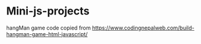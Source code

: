 # Mini-js-projects
hangMan game code copied from https://www.codingnepalweb.com/build-hangman-game-html-javascript/
